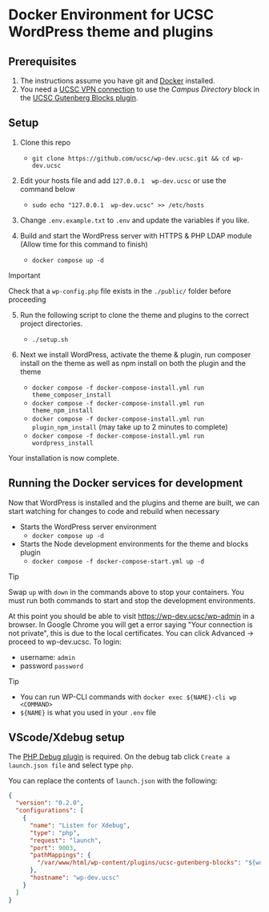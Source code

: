 # Docker Environment for UCSC WordPress theme and plugins

## Prerequisites

1. The instructions assume you have git and [Docker](https://www.docker.com/products/docker-desktop/) installed.
2. You need a [UCSC VPN connection](https://its.ucsc.edu/vpn/) to use the *Campus Directory* block in the [UCSC Gutenberg Blocks plugin](https://github.com/ucsc/ucsc-gutenberg-blocks).

## Setup

1. Clone this repo
      * `git clone https://github.com/ucsc/wp-dev.ucsc.git && cd wp-dev.ucsc`

2. Edit your hosts file and add `127.0.0.1  wp-dev.ucsc` or use the command below
     * `sudo echo "127.0.0.1  wp-dev.ucsc" >> /etc/hosts`
  
3. Change `.env.example.txt` to `.env` and update the variables if you like.

4. Build and start the WordPress server with HTTPS & PHP LDAP module (Allow time for this command to finish)
     * `docker compose up -d`

> [!IMPORTANT]  
> Check that a `wp-config.php` file exists in the `./public/` folder before proceeding

5. Run the following script to clone the theme and plugins to the correct project directories.
      * `./setup.sh`

6. Next we install WordPress, activate the theme & plugin, run composer install on the theme as well as npm install on both the plugin and the theme
     * `docker compose -f docker-compose-install.yml run theme_composer_install`
     * `docker compose -f docker-compose-install.yml run theme_npm_install`
     * `docker compose -f docker-compose-install.yml run plugin_npm_install` (may take up to 2 minutes to complete)
     * `docker compose -f docker-compose-install.yml run wordpress_install`

Your installation is now complete.

## Running the Docker services for development

Now that WordPress is installed and the plugins and theme are built, we can start watching for changes to code and rebuild when necessary

* Starts the WordPress server environment
  * `docker compose up -d`
* Starts the Node development environments for the theme and blocks plugin
  * `docker compose -f docker-compose-start.yml up -d`

> [!TIP]  
> Swap `up` with `down` in the commands above to stop your containers. You must run both commands to start and stop the development environments.

At this point you should be able to visit https://wp-dev.ucsc/wp-admin in a browser. In Google Chrome you will get a error saying "Your connection is not private", this is due to the local certificates. You can click Advanced -> proceed to wp-dev.ucsc. To login:

* username: `admin`
* password `password`

> [!TIP]
> 
> * You can run WP-CLI commands with `docker exec ${NAME}-cli wp <COMMAND>`
> * `${NAME}` is what you used in your `.env` file


## VScode/Xdebug setup

The [PHP Debug plugin](https://marketplace.visualstudio.com/items?itemName=xdebug.php-debug) is required. On the debug tab click `Create a launch.json file` and select type `php`.

You can replace the contents of `launch.json` with the following:

```json
{
  "version": "0.2.0",
  "configurations": [
    {
      "name": "Listen for Xdebug",
      "type": "php",
      "request": "launch",
      "port": 9003,
      "pathMappings": {
        "/var/www/html/wp-content/plugins/ucsc-gutenberg-blocks": "${workspaceRoot}"
      },
      "hostname": "wp-dev.ucsc"
    }
  ]
}
```
